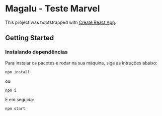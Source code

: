# Magalu - Teste Marvel

This project was bootstrapped with [Create React App](https://github.com/facebook/create-react-app).

## Getting Started

### Instalando dependências

Para instalar os pacotes e rodar na sua máquina, siga as intruções abaixo:

```
npm install
```

ou 

```
npm i
```

E em seguida:

```
npm start
```
